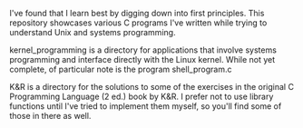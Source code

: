 I've found that I learn best by digging down into first principles. This repository showcases various C programs I've written while trying to understand Unix and systems programming.

kernel_programming is a directory for applications that involve systems programming and interface directly with the Linux kernel. While not yet complete, of particular note is the program shell\_program.c

K&R is a directory for the solutions to some of the exercises in the original C Programming Language (2 ed.) book by K&R. I prefer not to use library functions until I've tried to implement them myself, so you'll find some of those in there as well.
